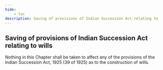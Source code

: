 ```yaml
---
hide:
    - toc
description: Saving of provisions of Indian Succession Act relating to wills
---
```


## Saving of provisions of Indian Succession Act relating to wills

Nothing in this Chapter shall be taken to affect any of the provisions of the Indian Succession Act, 1925 (39 of 1925) as to the construction of wills.
